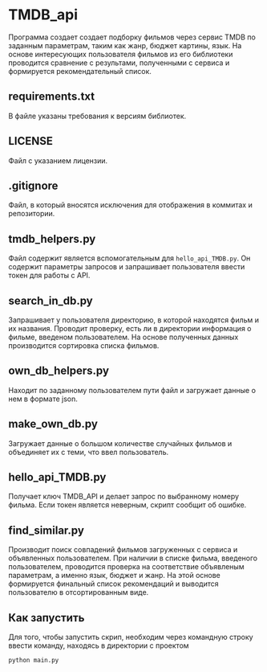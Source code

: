 # TMDB_api
Программа создает создает подборку фильмов через сервис TMDB по заданным параметрам, таким как жанр, бюджет картины, язык. На основе интересующих пользователя фильмов из его библиотеки проводится сравнение с результами, полученными с сервиса и формируется рекомендательный список. 

## requirements.txt

В файле указаны требования к версиям библиотек.

## LICENSE

Файл с указанием лицензии.

## .gitignore

Файл, в который вносятся исключения для отображения в коммитах и репозитории.

## tmdb_helpers.py

Файл содержит является вспомогательным для `hello_api_TMDB.py`. Он содержит параметры запросов и запрашивает пользователя ввести токен для работы с API. 

## search_in_db.py

Запрашивает у пользователя директорию, в которой находятся фильм и их названия. Проводит проверку, есть ли в директории информация о фильме, введеном пользователем. На основе полученных данных производится сортировка списка фильмов.

## own_db_helpers.py

Находит по заданному пользователем пути файл и загружает данные о нем в формате json.

## make_own_db.py

Загружает данные о большом количестве случайных фильмов и объединяет их с теми, что ввел пользователь.

## hello_api_TMDB.py

Получает ключ TMDB_API и делает запрос по выбранному номеру фильма. Если токен является неверным, скрипт сообщит об ошибке.

## find_similar.py

Производит поиск совпадений фильмов загруженных с сервиса и объявленных пользователем. При наличии в списке фильма, введеного пользователем, проводится проверка на соответствие объявленым параметрам, а именно язык, бюджет и жанр. На этой основе формируется финальный список рекомендаций и выводится пользователю в отсортированным виде.

## Как запустить

Для того, чтобы запустить скрип, необходим через командную строку ввести команду, находясь в директории с проектом
```
python main.py
```

